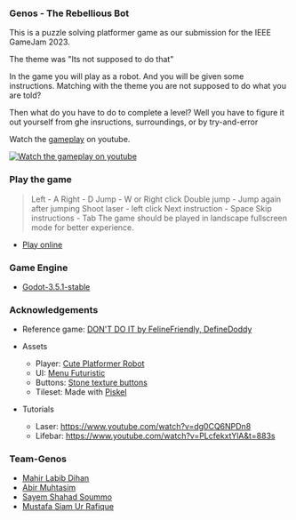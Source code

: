 ### Genos - The Rebellious Bot

This is a puzzle solving platformer game as our submission for the IEEE GameJam 2023.

The theme was "Its not supposed to do that"

In the game you will play as a robot. And you will be given some instructions. Matching with the theme you are not supposed to do what you are told?

Then what do you have to do to complete a level? Well you have to figure it out yourself from ghe insructions, surroundings, or by try-and-error

Watch the [gameplay](https://www.youtube.com/watch?v=nlLvq-DeTNM) on youtube.

[![Watch the gameplay on youtube](https://img.youtube.com/vi/nlLvq-DeTNM/0.jpg)](https://youtu.be/nlLvq-DeTNM)

### Play the game

> Left - A
> Right - D
> Jump - W or Right click
> Double jump - Jump again after jumping
> Shoot laser - left click
> Next instruction - Space
> Skip instructions - Tab
> The game should be played in landscape fullscreen mode for better experience.

- [Play online](https://genos-the-rebellious-bot.netlify.app/)

### Game Engine

- [Godot-3.5.1-stable](https://godotengine.org/en/download/windows)

### Acknowledgements

- Reference game: [DON'T DO IT by FelineFriendly, DefineDoddy](https://felinefriendly.itch.io/dont-do-it?fbclid=IwAR1Ns9vzIcSf6CusEg0BL8cFDsTjcHLvGYQl7krKyzpeeJnM4eZY6dZ7QrY)

- Assets
  - Player: [Cute Platformer Robot](https://foozlecc.itch.io/cute-platformer-robot)
  - UI: [Menu Futuristic](https://deakcor.itch.io/hud-futuristic?fbclid=IwAR3KYtLowMW91vEUFm0WTwIzoB1uFxHp1Ve050MVkmM-gxJI41xPVybdKf4)
  - Buttons: [Stone texture buttons](https://www.freepik.com/free-vector/stone-texture-buttons-game-app-interface-menu-ui-design-elements-set-user-key-arrow-gear-pause-notification-bell-replay-zoom-settings-message-home-page-question-star-vector-icons_25135677.htm#query=pause%20menu&position=25&from_view=search&track=sph)
  - Tileset: Made with [Piskel](https://www.piskelapp.com/)
- Tutorials
  - Laser: https://www.youtube.com/watch?v=dg0CQ6NPDn8
  - Lifebar: https://www.youtube.com/watch?v=PLcfekxtYlA&t=883s

### Team-Genos

- [Mahir Labib Dihan](https://github.com/mahirlabibdihan)
- [Abir Muhtasim](https://github.com/Abir66)
- [Sayem Shahad Soummo](https://github.com/hyadess)
- [Mustafa Siam Ur Rafique](https://github.com/Siam11651)
